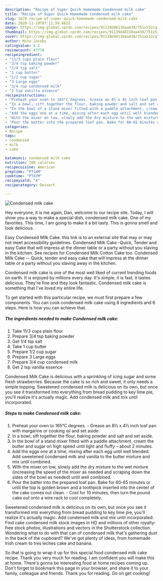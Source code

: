 ```yaml
---
description: "Recipe of Super Quick Homemade Condensed milk cake"
title: "Recipe of Super Quick Homemade Condensed milk cake"
slug: 1670-recipe-of-super-quick-homemade-condensed-milk-cake
date: 2020-11-19T07:11:59.662Z
image: https://img-global.cpcdn.com/recipes/91139d48110aa438/751x532cq70/condensed-milk-cake-recipe-main-photo.jpg
thumbnail: https://img-global.cpcdn.com/recipes/91139d48110aa438/751x532cq70/condensed-milk-cake-recipe-main-photo.jpg
cover: https://img-global.cpcdn.com/recipes/91139d48110aa438/751x532cq70/condensed-milk-cake-recipe-main-photo.jpg
author: Mina Jacobs
ratingvalue: 4.2
reviewcount: 47778
recipeingredient:
- "11/3 cups plain flour"
- "3/4 tsp baking powder"
- "1/4 tsp salt"
- "1 cup butter"
- "1/2 cup sugar"
- "3 Large eggs"
- "3/4 cup condensed milk"
- "2 tsp vanilla essence"
recipeinstructions:
- "Preheat your oven to 165°C degrees. Grease an 8½ x 4½ inch loaf pan with margarine or cooking oil and set aside."
- "In a bowl, sift together the flour, baking powder and salt and set aside."
- "In the bowl of a stand mixer fitted with a paddle attachment, cream the butter and sugar on high speed until light and fluffy – about 2 minutes."
- "Add the eggs one at a time, mixing after each egg until well blended. Add sweetened condensed milk and vanilla to the butter mixture and mix until combined."
- "With the mixer on low, slowly add the dry mixture to the wet mixture (increasing the speed of the mixer as needed and scraping down the sides of the bowl as needed) until well combined."
- "Pour the batter into the prepared loaf pan. Bake for 60-65 minutes or until the top is golden brown and a toothpick inserted into the center of the cake comes out clean. Cool for 10 minutes, then turn the pound cake out onto a wire rack to cool completely."
categories:
- Recipe
tags:
- condensed
- milk
- cake

katakunci: condensed milk cake 
nutrition: 288 calories
recipecuisine: American
preptime: "PT14M"
cooktime: "PT47M"
recipeyield: "4"
recipecategory: Dessert

---
```



![Condensed milk cake](https://img-global.cpcdn.com/recipes/91139d48110aa438/751x532cq70/condensed-milk-cake-recipe-main-photo.jpg)

Hey everyone, it is me again, Dan, welcome to our recipe site. Today, I will show you a way to make a special dish, condensed milk cake. One of my favorites. This time, I am going to make it a bit tasty. This is gonna smell and look delicious.

Easy Condensed Milk Cake. this link is to an external site that may or may not meet accessibility guidelines. Condensed Milk Cake -Quick, Tender and easy Cake that will impress at the dinner table or a party without you slaving in the kitchen. See recipes for Condensed Milk Cotton Cake too. Condensed Milk Cake -- Quick, tender and easy cake that will impress at the dinner table or a party without you slaving away in the kitchen.

Condensed milk cake is one of the most well liked of current trending foods on earth. It is enjoyed by millions every day. It's simple, it is fast, it tastes delicious. They're fine and they look fantastic. Condensed milk cake is something that I've loved my entire life.


To get started with this particular recipe, we must first prepare a few components. You can cook condensed milk cake using 8 ingredients and 6 steps. Here is how you can achieve that.

<!--inarticleads1-->

##### The ingredients needed to make Condensed milk cake:

1. Take 11/3 cups plain flour
1. Prepare 3/4 tsp baking powder
1. Get 1/4 tsp salt
1. Take 1 cup butter
1. Prepare 1/2 cup sugar
1. Prepare 3 Large eggs
1. Prepare 3/4 cup condensed milk
1. Get 2 tsp vanilla essence


Condensed Milk Cake is delicious with a sprinkling of icing sugar and some fresh strawberries. Because the cake is so rich and sweet, it only needs a simple topping. Sweetened condensed milk is delicious on its own, but once you see it transformed into everything from bread pudding to key lime pie, you&#39;ll realize it&#39;s actually magic. Add condensed milk and mix until incorporated. 

<!--inarticleads2-->

##### Steps to make Condensed milk cake:

1. Preheat your oven to 165°C degrees. - Grease an 8½ x 4½ inch loaf pan with margarine or cooking oil and set aside.
1. In a bowl, sift together the flour, baking powder and salt and set aside.
1. In the bowl of a stand mixer fitted with a paddle attachment, cream the butter and sugar on high speed until light and fluffy – about 2 minutes.
1. Add the eggs one at a time, mixing after each egg until well blended. Add sweetened condensed milk and vanilla to the butter mixture and mix until combined.
1. With the mixer on low, slowly add the dry mixture to the wet mixture (increasing the speed of the mixer as needed and scraping down the sides of the bowl as needed) until well combined.
1. Pour the batter into the prepared loaf pan. Bake for 60-65 minutes or until the top is golden brown and a toothpick inserted into the center of the cake comes out clean. - Cool for 10 minutes, then turn the pound cake out onto a wire rack to cool completely.


Sweetened condensed milk is delicious on its own, but once you see it transformed into everything from bread pudding to key lime pie, you&#39;ll realize it&#39;s actually magic. Add condensed milk and mix until incorporated. Find cake condensed milk stock images in HD and millions of other royalty-free stock photos, illustrations and vectors in the Shutterstock collection. Wondering what to do with that can of condensed milk that&#39;s gathering dust in the back of the cupboard? We&#39;ve got plenty of ideas, from homemade Irish cream to tres leches cake and banana. 

So that is going to wrap it up for this special food condensed milk cake recipe. Thank you very much for reading. I am confident you will make this at home. There's gonna be interesting food at home recipes coming up. Don't forget to bookmark this page in your browser, and share it to your family, colleague and friends. Thank you for reading. Go on get cooking!
